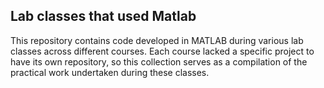 ## Lab classes that used Matlab
This repository contains code developed in MATLAB during various lab classes across different courses. Each course lacked a specific project to have its own repository, so this collection serves as a compilation of the practical work undertaken during these classes.
